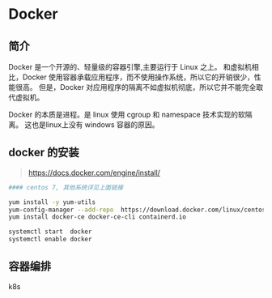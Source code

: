 # Docker

## 简介

Docker 是一个开源的、轻量级的容器引擎,主要运行于 Linux 之上。
和虚拟机相比，Docker 使用容器承载应用程序，而不使用操作系统，所以它的开销很少，性能很高。
但是，Docker 对应用程序的隔离不如虚拟机彻底，所以它并不能完全取代虚拟机。

Docker 的本质是进程。是 linux 使用 cgroup 和 namespace 技术实现的软隔离。
这也是linux上没有 windows 容器的原因。


## docker 的安装

> https://docs.docker.com/engine/install/

```bash
#### centos 7, 其他系统详见上面链接

yum install -y yum-utils
yum-config-manager --add-repo  https://download.docker.com/linux/centos/docker-ce.repo
yum install docker-ce docker-ce-cli containerd.io

systemctl start  docker
systemctl enable docker
```

## 容器编排

k8s